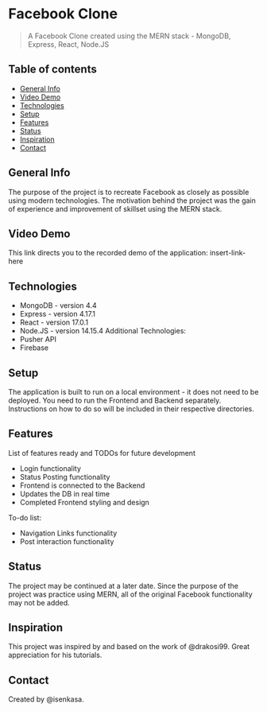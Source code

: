 # Facebook Clone
> A Facebook Clone created using the MERN stack - MongoDB, Express, React, Node.JS

## Table of contents
* [General Info](#general-info)
* [Video Demo](#video-demo)
* [Technologies](#technologies)
* [Setup](#setup)
* [Features](#features)
* [Status](#status)
* [Inspiration](#inspiration)
* [Contact](#contact)

## General Info
The purpose of the project is to recreate Facebook as closely as possible using modern technologies. The motivation behind the project was the gain of experience and improvement of skillset using the MERN stack.

## Video Demo
This link directs you to the recorded demo of the application: insert-link-here

## Technologies
* MongoDB - version 4.4
* Express - version 4.17.1
* React - version 17.0.1
* Node.JS - version 14.15.4
Additional Technologies:
* Pusher API
* Firebase

## Setup
The application is built to run on a local environment - it does not need to be deployed. You need to run the Frontend and Backend separately. Instructions on how to do so will be included in their respective directories.

## Features
List of features ready and TODOs for future development
* Login functionality
* Status Posting functionality
* Frontend is connected to the Backend
* Updates the DB in real time
* Completed Frontend styling and design

To-do list:
* Navigation Links functionality
* Post interaction functionality

## Status
The project may be continued at a later date. Since the purpose of the project was practice using MERN, all of the original Facebook functionality may not be added.

## Inspiration
This project was inspired by and based on the work of @drakosi99. Great appreciation for his tutorials.

## Contact
Created by @isenkasa.

